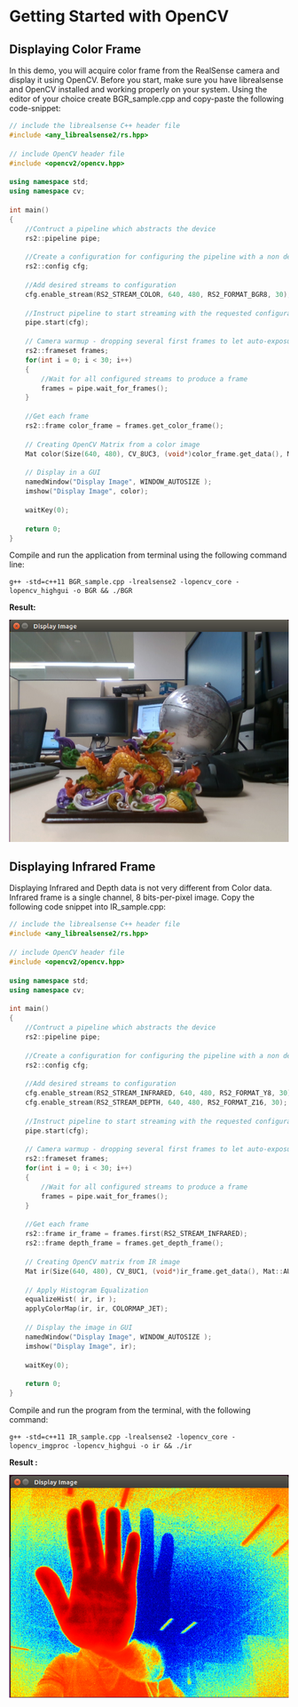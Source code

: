 # Getting Started with OpenCV

## Displaying Color Frame

In this demo, you will acquire color frame from the RealSense camera and display it using OpenCV.
Before you start, make sure you have librealsense and OpenCV installed and working properly on your system.
Using the editor of your choice create BGR_sample.cpp and copy-paste the following code-snippet:

```cpp
// include the librealsense C++ header file
#include <any_librealsense2/rs.hpp>

// include OpenCV header file
#include <opencv2/opencv.hpp>

using namespace std;
using namespace cv;

int main()
{
    //Contruct a pipeline which abstracts the device
    rs2::pipeline pipe;

    //Create a configuration for configuring the pipeline with a non default profile
    rs2::config cfg;

    //Add desired streams to configuration
    cfg.enable_stream(RS2_STREAM_COLOR, 640, 480, RS2_FORMAT_BGR8, 30);

    //Instruct pipeline to start streaming with the requested configuration
    pipe.start(cfg);

    // Camera warmup - dropping several first frames to let auto-exposure stabilize
    rs2::frameset frames;
    for(int i = 0; i < 30; i++)
    {
        //Wait for all configured streams to produce a frame
        frames = pipe.wait_for_frames();
    }

    //Get each frame
    rs2::frame color_frame = frames.get_color_frame();

    // Creating OpenCV Matrix from a color image
    Mat color(Size(640, 480), CV_8UC3, (void*)color_frame.get_data(), Mat::AUTO_STEP);

    // Display in a GUI
    namedWindow("Display Image", WINDOW_AUTOSIZE );
    imshow("Display Image", color);

    waitKey(0);

    return 0;
}
```

Compile and run the application from terminal using the following command line:

```shell
g++ -std=c++11 BGR_sample.cpp -lrealsense2 -lopencv_core -lopencv_highgui -o BGR && ./BGR
```

**Result:**

![BGR_Image](./resources/Image_BGR.png)


## Displaying Infrared Frame

Displaying Infrared and Depth data is not very different from Color data. Infrared frame is a single channel, 8 bits-per-pixel image.
Copy the following code snippet into IR_sample.cpp:

```cpp
// include the librealsense C++ header file
#include <any_librealsense2/rs.hpp>

// include OpenCV header file
#include <opencv2/opencv.hpp>

using namespace std;
using namespace cv;

int main()
{
    //Contruct a pipeline which abstracts the device
    rs2::pipeline pipe;

    //Create a configuration for configuring the pipeline with a non default profile
    rs2::config cfg;

    //Add desired streams to configuration
    cfg.enable_stream(RS2_STREAM_INFRARED, 640, 480, RS2_FORMAT_Y8, 30);
    cfg.enable_stream(RS2_STREAM_DEPTH, 640, 480, RS2_FORMAT_Z16, 30);

    //Instruct pipeline to start streaming with the requested configuration
    pipe.start(cfg);

    // Camera warmup - dropping several first frames to let auto-exposure stabilize
    rs2::frameset frames;
    for(int i = 0; i < 30; i++)
    {
        //Wait for all configured streams to produce a frame
        frames = pipe.wait_for_frames();
    }

    //Get each frame
    rs2::frame ir_frame = frames.first(RS2_STREAM_INFRARED);
    rs2::frame depth_frame = frames.get_depth_frame();

    // Creating OpenCV matrix from IR image
    Mat ir(Size(640, 480), CV_8UC1, (void*)ir_frame.get_data(), Mat::AUTO_STEP);

    // Apply Histogram Equalization
    equalizeHist( ir, ir );
    applyColorMap(ir, ir, COLORMAP_JET);

    // Display the image in GUI
    namedWindow("Display Image", WINDOW_AUTOSIZE );
    imshow("Display Image", ir);

    waitKey(0);

    return 0;
}
```

Compile and run the program from the terminal, with the following command:

```shell
g++ -std=c++11 IR_sample.cpp -lrealsense2 -lopencv_core -lopencv_imgproc -lopencv_highgui -o ir && ./ir
```

**Result :**

![IR_Image2](./resources/Image_IR.png)
